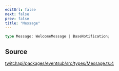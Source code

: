 ```yaml
---
editUrl: false
next: false
prev: false
title: "Message"
---
```


```ts
type Message: WelcomeMessage | BaseNotification;
```

## Source

[twitchapi/packages/eventsub/src/types/Message.ts:4](https://github.com/pablornc/twitchapi//blob/b274026/packages/eventsub/src/types/Message.ts#L4)
